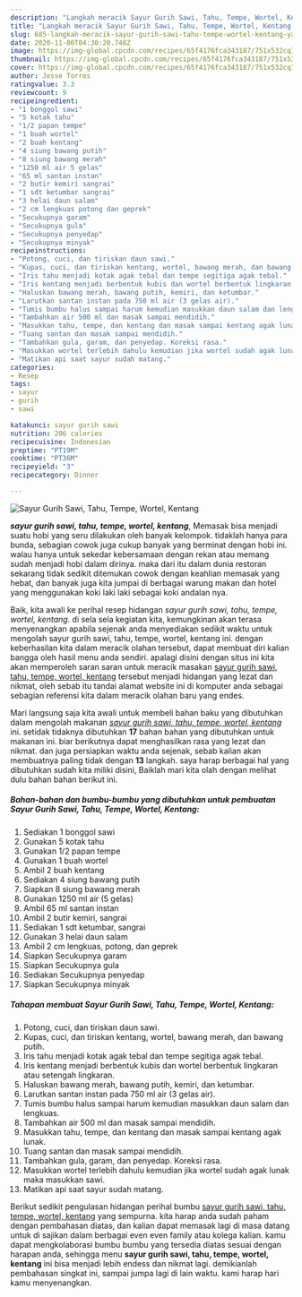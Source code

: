```yaml
---
description: "Langkah meracik Sayur Gurih Sawi, Tahu, Tempe, Wortel, Kentang yang Bikin Ngiler"
title: "Langkah meracik Sayur Gurih Sawi, Tahu, Tempe, Wortel, Kentang yang Bikin Ngiler"
slug: 685-langkah-meracik-sayur-gurih-sawi-tahu-tempe-wortel-kentang-yang-bikin-ngiler
date: 2020-11-06T04:30:20.748Z
image: https://img-global.cpcdn.com/recipes/65f4176fca343187/751x532cq70/sayur-gurih-sawi-tahu-tempe-wortel-kentang-foto-resep-utama.jpg
thumbnail: https://img-global.cpcdn.com/recipes/65f4176fca343187/751x532cq70/sayur-gurih-sawi-tahu-tempe-wortel-kentang-foto-resep-utama.jpg
cover: https://img-global.cpcdn.com/recipes/65f4176fca343187/751x532cq70/sayur-gurih-sawi-tahu-tempe-wortel-kentang-foto-resep-utama.jpg
author: Jesse Torres
ratingvalue: 3.3
reviewcount: 9
recipeingredient:
- "1 bonggol sawi"
- "5 kotak tahu"
- "1/2 papan tempe"
- "1 buah wortel"
- "2 buah kentang"
- "4 siung bawang putih"
- "8 siung bawang merah"
- "1250 ml air 5 gelas"
- "65 ml santan instan"
- "2 butir kemiri sangrai"
- "1 sdt ketumbar sangrai"
- "3 helai daun salam"
- "2 cm lengkuas potong dan geprek"
- "Secukupnya garam"
- "Secukupnya gula"
- "Secukupnya penyedap"
- "Secukupnya minyak"
recipeinstructions:
- "Potong, cuci, dan tiriskan daun sawi."
- "Kupas, cuci, dan tiriskan kentang, wortel, bawang merah, dan bawang putih."
- "Iris tahu menjadi kotak agak tebal dan tempe segitiga agak tebal."
- "Iris kentang menjadi berbentuk kubis dan wortel berbentuk lingkaran atau setengah lingkaran."
- "Haluskan bawang merah, bawang putih, kemiri, dan ketumbar."
- "Larutkan santan instan pada 750 ml air (3 gelas air)."
- "Tumis bumbu halus sampai harum kemudian masukkan daun salam dan lengkuas."
- "Tambahkan air 500 ml dan masak sampai mendidih."
- "Masukkan tahu, tempe, dan kentang dan masak sampai kentang agak lunak."
- "Tuang santan dan masak sampai mendidih."
- "Tambahkan gula, garam, dan penyedap. Koreksi rasa."
- "Masukkan wortel terlebih dahulu kemudian jika wortel sudah agak lunak maka masukkan sawi."
- "Matikan api saat sayur sudah matang."
categories:
- Resep
tags:
- sayur
- gurih
- sawi

katakunci: sayur gurih sawi 
nutrition: 206 calories
recipecuisine: Indonesian
preptime: "PT19M"
cooktime: "PT36M"
recipeyield: "3"
recipecategory: Dinner

---
```



![Sayur Gurih Sawi, Tahu, Tempe, Wortel, Kentang](https://img-global.cpcdn.com/recipes/65f4176fca343187/751x532cq70/sayur-gurih-sawi-tahu-tempe-wortel-kentang-foto-resep-utama.jpg)

<b><i>sayur gurih sawi, tahu, tempe, wortel, kentang</i></b>, Memasak bisa menjadi suatu hobi yang seru dilakukan oleh banyak kelompok. tidaklah hanya para bunda, sebagian cowok juga cukup banyak yang berminat dengan hobi ini. walau hanya untuk sekedar kebersamaan dengan rekan atau memang sudah menjadi hobi dalam dirinya. maka dari itu dalam dunia restoran sekarang tidak sedikit ditemukan cowok dengan keahlian memasak yang hebat, dan banyak juga kita jumpai di berbagai warung makan dan hotel yang menggunakan koki laki laki sebagai koki andalan nya.

Baik, kita awali ke perihal resep hidangan <i>sayur gurih sawi, tahu, tempe, wortel, kentang</i>. di sela sela kegiatan kita, kemungkinan akan terasa menyenangkan apabila sejenak anda menyediakan sedikit waktu untuk mengolah sayur gurih sawi, tahu, tempe, wortel, kentang ini. dengan keberhasilan kita dalam meracik olahan tersebut, dapat membuat diri kalian bangga oleh hasil menu anda sendiri. apalagi disini dengan situs ini kita akan memperoleh saran saran untuk meracik masakan <u>sayur gurih sawi, tahu, tempe, wortel, kentang</u> tersebut menjadi hidangan yang lezat dan nikmat, oleh sebab itu tandai alamat website ini di komputer anda sebagai sebagian referensi kita dalam meracik olahan baru yang endes.




Mari langsung saja kita awali untuk membeli bahan baku yang dibutuhkan dalam mengolah makanan <u><i>sayur gurih sawi, tahu, tempe, wortel, kentang</i></u> ini. setidak tidaknya dibutuhkan <b>17</b> bahan bahan yang dibutuhkan untuk makanan ini. biar berikutnya dapat menghasilkan rasa yang lezat dan nikmat. dan juga persiapkan waktu anda sejenak, sebab kalian akan membuatnya paling tidak dengan <b>13</b> langkah. saya harap berbagai hal yang dibutuhkan sudah kita miliki disini, Baiklah mari kita olah dengan melihat dulu bahan bahan berikut ini.

<!--inarticleads1-->

##### Bahan-bahan dan bumbu-bumbu yang dibutuhkan untuk pembuatan Sayur Gurih Sawi, Tahu, Tempe, Wortel, Kentang:

1. Sediakan 1 bonggol sawi
1. Gunakan 5 kotak tahu
1. Gunakan 1/2 papan tempe
1. Gunakan 1 buah wortel
1. Ambil 2 buah kentang
1. Sediakan 4 siung bawang putih
1. Siapkan 8 siung bawang merah
1. Gunakan 1250 ml air (5 gelas)
1. Ambil 65 ml santan instan
1. Ambil 2 butir kemiri, sangrai
1. Sediakan 1 sdt ketumbar, sangrai
1. Gunakan 3 helai daun salam
1. Ambil 2 cm lengkuas, potong, dan geprek
1. Siapkan Secukupnya garam
1. Siapkan Secukupnya gula
1. Sediakan Secukupnya penyedap
1. Siapkan Secukupnya minyak




<!--inarticleads2-->

##### Tahapan membuat Sayur Gurih Sawi, Tahu, Tempe, Wortel, Kentang:

1. Potong, cuci, dan tiriskan daun sawi.
1. Kupas, cuci, dan tiriskan kentang, wortel, bawang merah, dan bawang putih.
1. Iris tahu menjadi kotak agak tebal dan tempe segitiga agak tebal.
1. Iris kentang menjadi berbentuk kubis dan wortel berbentuk lingkaran atau setengah lingkaran.
1. Haluskan bawang merah, bawang putih, kemiri, dan ketumbar.
1. Larutkan santan instan pada 750 ml air (3 gelas air).
1. Tumis bumbu halus sampai harum kemudian masukkan daun salam dan lengkuas.
1. Tambahkan air 500 ml dan masak sampai mendidih.
1. Masukkan tahu, tempe, dan kentang dan masak sampai kentang agak lunak.
1. Tuang santan dan masak sampai mendidih.
1. Tambahkan gula, garam, dan penyedap. Koreksi rasa.
1. Masukkan wortel terlebih dahulu kemudian jika wortel sudah agak lunak maka masukkan sawi.
1. Matikan api saat sayur sudah matang.




Berikut sedikit pengulasan hidangan perihal bumbu <u>sayur gurih sawi, tahu, tempe, wortel, kentang</u> yang sempurna. kita harap anda sudah paham dengan pembahasan diatas, dan kalian dapat memasak lagi di masa datang untuk di sajikan dalam berbagai even even family atau kolega kalian. kamu dapat mengkolaborasi bumbu bumbu yang tersedia diatas sesuai dengan harapan anda, sehingga menu <b>sayur gurih sawi, tahu, tempe, wortel, kentang</b> ini bisa menjadi lebih endess dan nikmat lagi. demikianlah pembahasan singkat ini, sampai jumpa lagi di lain waktu. kami harap hari kamu menyenangkan.
